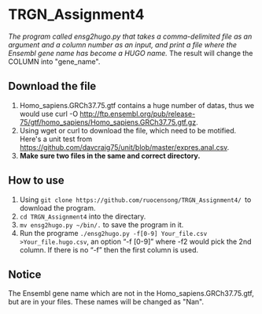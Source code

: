 # TRGN_Assignment4

*The program called ensg2hugo.py that takes a comma-delimited file as an argument and a column number as an input, and print a file where the Ensembl gene name has become a HUGO name.*
The result will change the COLUMN into "gene_name".

## Download the file

1. Homo_sapiens.GRCh37.75.gtf contains a huge number of datas, thus we would use curl -O http://ftp.ensembl.org/pub/release-75/gtf/homo_sapiens/Homo_sapiens.GRCh37.75.gtf.gz.
2. Using wget or curl to download the file, which need to be motified. Here's a unit test from https://github.com/davcraig75/unit/blob/master/expres.anal.csv.
3. **Make sure two files in the same and correct directory.**

## How to use

1. Using ```git clone https://github.com/ruocensong/TRGN_Assignment4/ ```to download the program.
2. ```cd TRGN_Assignment4``` into the directary.
3. ```mv ensg2hugo.py ~/bin/.``` to save the program in it.
4. Run the programe ```./ensg2hugo.py -f[0-9] Your_file.csv >Your_file.hugo.csv```, an option “-f [0-9]” where -f2 would pick the 2nd column. If there is no “-f” then the first column is used.

## Notice

The Ensembl gene name which are not in the Homo_sapiens.GRCh37.75.gtf, but are in your files. These names will be changed as "Nan".
